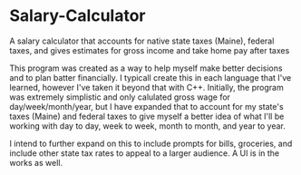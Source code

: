# Salary-Calculator

A salary calculator that accounts for native state taxes (Maine), federal taxes, and gives estimates for gross income and take home pay after taxes

This program was created as a way to help myself make better decisions and to plan batter financially. I typicall create this in each language that I've learned, however I've taken it beyond that with C++. Initially, the program was extremely simplistic and only calulated gross wage for day/week/month/year, but I have expanded that to account for my state's taxes (Maine) and federal taxes to give myself a better idea of what I'll be working with day to day, week to week, month to month, and year to year.

I intend to further expand on this to include prompts for bills, groceries, and include other state tax rates to appeal to a larger audience. A UI is in the works as well.
